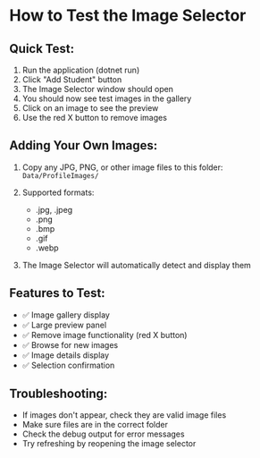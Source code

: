 # How to Test the Image Selector

## Quick Test:
1. Run the application (dotnet run)
2. Click "Add Student" button 
3. The Image Selector window should open
4. You should now see test images in the gallery
5. Click on an image to see the preview
6. Use the red X button to remove images

## Adding Your Own Images:
1. Copy any JPG, PNG, or other image files to this folder:
   `Data/ProfileImages/`

2. Supported formats:
   - .jpg, .jpeg
   - .png  
   - .bmp
   - .gif
   - .webp

3. The Image Selector will automatically detect and display them

## Features to Test:
- ✅ Image gallery display
- ✅ Large preview panel  
- ✅ Remove image functionality (red X button)
- ✅ Browse for new images
- ✅ Image details display
- ✅ Selection confirmation

## Troubleshooting:
- If images don't appear, check they are valid image files
- Make sure files are in the correct folder
- Check the debug output for error messages
- Try refreshing by reopening the image selector